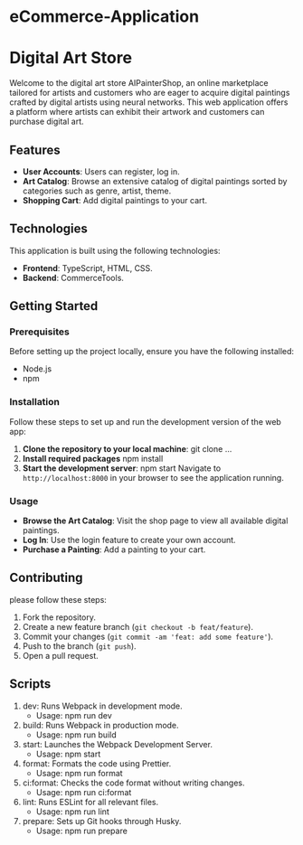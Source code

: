 # eCommerce-Application
# Digital Art Store

Welcome to the digital art store AIPainterShop, an online marketplace tailored for artists and customers who are eager to acquire digital paintings crafted by digital artists using neural networks. This web application offers a platform where artists can exhibit their artwork and customers can purchase digital art.

## Features

- **User Accounts**: Users can register, log in.
- **Art Catalog**: Browse an extensive catalog of digital paintings sorted by categories such as genre, artist, theme.
- **Shopping Cart**: Add digital paintings to your cart.
  
## Technologies

This application is built using the following technologies:

- **Frontend**: TypeScript, HTML, CSS.
- **Backend**: CommerceTools.

## Getting Started

### Prerequisites

Before setting up the project locally, ensure you have the following installed:
- Node.js
- npm 

### Installation

Follow these steps to set up and run the development version of the web app:

1. **Clone the repository to your local machine**:
git clone ...
2. **Install required packages**
npm install 
3. **Start the development server**:
npm start
Navigate to `http://localhost:8000` in your browser to see the application running.

### Usage

- **Browse the Art Catalog**: Visit the shop page to view all available digital paintings.
- **Log In**: Use the login feature to create your own account.
- **Purchase a Painting**: Add a painting to your cart.

## Contributing

please follow these steps:
1. Fork the repository.
2. Create a new feature branch (`git checkout -b feat/feature`).
3. Commit your changes (`git commit -am 'feat: add some feature'`).
4. Push to the branch (`git push`).
5. Open a pull request.

## Scripts
1. dev: Runs Webpack in development mode.
   - Usage: npm run dev
2. build: Runs Webpack in production mode.
   - Usage: npm run build
3. start: Launches the Webpack Development Server.
   - Usage: npm start
4. format: Formats the code using Prettier.
   - Usage: npm run format
5. ci:format: Checks the code format without writing changes.
   - Usage: npm run ci:format
6. lint: Runs ESLint for all relevant files.
   - Usage: npm run lint
7. prepare: Sets up Git hooks through Husky.
   - Usage: npm run prepare
